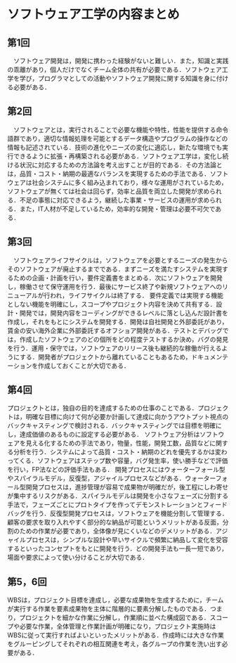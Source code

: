 # ソフトウェア工学の内容まとめ
## 第1回
　ソフトウェア開発は，開発に携わった経験がないと難しい．また，知識と実践の乖離があり，個人だけでなくチーム全体の共有が必要である．ソフトウェア工学を学び，プログラマとしての活動やソフトウェア開発に関する知識を身に付ける必要がある．
## 第2回
　ソフトウェアとは，実行されることで必要な機能や特性，性能を提供する命令語群であり，適切な情報処理を可能とするデータ構造やプログラムの操作などの情報も記述されている．技術の進化やニーズの変化に適応し，新たな環境でも実行できるように拡張・再構築される必要がある．ソフトウェア工学は，変化し続ける状況に対応するための方法論を考え出すことが目的である．その方法論とは，品質・コスト・納期の最適なバランスを実現するための手法である．ソフトウェアは社会システムに多く組み込まれており，様々な運用がされているため，ソフトウェアが無くては社会は回らず，効率と品質を両立した開発が求められる．不足の事態に対応できるよう，継続した事業・サービスの運用が求められる．また，IT人材が不足しているため，効率的な開発・管理は必要不可欠である．
## 第3回
 　ソフトウェアライフサイクルは，ソフトウェアを必要とするニーズの発生からそのソフトウェアが廃止するまでである．まずニーズを満たすシステムを実現するための企画・計画を行い，要件定義書をまとめる．次にソフトウェアを開発し，稼働させて保守運用を行う．最後にサービス終了や新規ソフトウェアへのリニューアルが行われ，ライフサイクルは終了する．
  要件定義では実現する機能としない機能を明確にし，スコープやプロジェクト内容を決めて共有する．設計・開発では，開発内容をコーディングができるレベルに落とし込んだ設計書を作成し，それをもとにシステムを開発する．開発は自社開発と外部委託があり，賃金の安い海外企業に外部委託するオフショア開発がある．テストとデバッグでは，作成したソフトウェアのどの個所をどの程度テストするか決め，バグの発見を行う．運用・保守では，ソフトウェアのリリース後も継続的な稼働が行えるようにする．開発者がプロジェクトから離れていることもあるため，ドキュメンテーションを作成しておくことが大切である．
## 第4回
  プロジェクトとは，独自の目的を達成するための仕事のことである．プロジェクトは，明確な目標に向けて何が必要か計画して達成に向かうアウトプット視点のバックキャスティングで検討される．バックキャスティングでは目標を明確にし，達成価値のあるものに設定する必要がある．
  ソフトウェア分析はソフトウェアを見える化するための手法であり，物量，性能，開発工数，品質などに関する分析を行う．システムによって品質・コスト・納期のどれを優先するかは変わってくる．ソフトウェアはステップ数や容量，バグ発生率，使い勝手などで評価を行い，FP法などの評価手法もある．
  開発プロセスにはウォーターフォール型やスパイラルモデル，反復型，アジャイルプロセスなどがある．ウォーターフォール型開発プロセスは，進捗管理が容易で成果物が明確だが，後工程にしわ寄せが集中するリスクがある．スパイラルモデルは開発を小さなフェーズに分割する手法で，フェーズごとにプロトタイプを作ってデモンストレーションとフィードバッグを行う．反復型開発プロセスは，ソフトウェアを機能分割して管理する．顧客の要求を取り入れやすく部分的な納品が可能というメリットがある反面，分割のための作業が必要であり，全体像が見にくいなどのデメリットがある．アジャイルプロセスは，シンプルな設計や早いサイクルで頻繁に納品して変化を受容するといったコンセプトをもとに開発を行う．どの開発手法も一長一短であり，場面や要求によって使い分けることが大切である．
## 第5，6回
  WBSは，プロジェクト目標を達成し，必要な成果物を生成するために，チームが実行する作業を要素成果物を主体に階層的に要素分解したものである．つまり，プロジェクトを細かな作業に分解し，作業順に並べた構成図である．スコープや必要な作業，全体管理と作業計画が明確になり，プロジェクト実施時はWBSに従って実行すればよいといったメリットがある．作成時には大きな作業をグルーピングしてそれぞれの相互関連を考え，各グループの作業を洗い出す必要がある．
